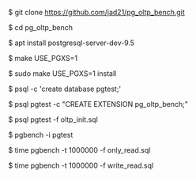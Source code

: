 
$ git clone https://github.com/jad21/pg_oltp_bench.git

$ cd pg_oltp_bench

$ apt install  postgresql-server-dev-9.5

$ make USE_PGXS=1

$ sudo make USE_PGXS=1 install

$ psql -c 'create database pgtest;'

$ psql pgtest -c "CREATE EXTENSION pg_oltp_bench;"

$ psql pgtest -f oltp_init.sql

$ pgbench -i pgtest

$ time pgbench -t 1000000 -f only_read.sql

$ time pgbench -t 1000000 -f write_read.sql
